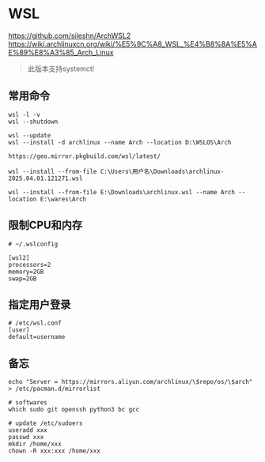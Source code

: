 # WSL


https://github.com/sileshn/ArchWSL2
https://wiki.archlinuxcn.org/wiki/%E5%9C%A8_WSL_%E4%B8%8A%E5%AE%89%E8%A3%85_Arch_Linux

> 此版本支持systemctl

## 常用命令
```shell
wsl -l -v
wsl --shutdown

wsl --update
wsl --install -d archlinux --name Arch --location D:\WSLOS\Arch

https://geo.mirror.pkgbuild.com/wsl/latest/

wsl --install --from-file C:\Users\用户名\Downloads\archlinux-2025.04.01.121271.wsl

wsl --install --from-file E:\Downloads\archlinux.wsl --name Arch --location E:\wares\Arch
```

## 限制CPU和内存
```shell
# ~/.wslconfig

[wsl2]
processors=2
memory=2GB
swap=2GB
```

## 指定用户登录
```shell
# /etc/wsl.conf
[user]
default=username
```

## 备忘
```shell
echo "Server = https://mirrors.aliyun.com/archlinux/\$repo/os/\$arch" > /etc/pacman.d/mirrorlist

# softwares
which sudo git openssh python3 bc gcc

# update /etc/sudoers
useradd xxx
passwd xxx
mkdir /home/xxx
chown -R xxx:xxx /home/xxx
```
